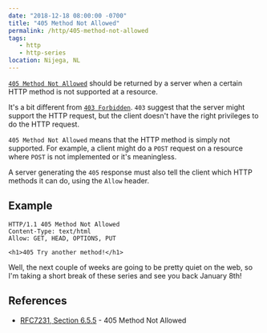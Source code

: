 ```yaml
---
date: "2018-12-18 08:00:00 -0700"
title: "405 Method Not Allowed"
permalink: /http/405-method-not-allowed
tags:
   - http
   - http-series
location: Nijega, NL
---
```


[`405 Method Not Allowed`][1] should be returned by a server when a certain
HTTP method is not supported at a resource.

It's a bit different from [`403 Forbidden`][2]. `403` suggest that the server
might support the HTTP request, but the client doesn't have the right
privileges to do the HTTP request.

`405 Method Not Allowed` means that the HTTP method is simply not supported.
For example, a client might do a `POST` request on a resource where `POST`
is not implemented or it's meaningless.

A server generating the `405` response must also tell the client which HTTP
methods it can do, using the `Allow` header.

Example
-------
```http
HTTP/1.1 405 Method Not Allowed
Content-Type: text/html
Allow: GET, HEAD, OPTIONS, PUT

<h1>405 Try another method!</h1>
```

Well, the next couple of weeks are going to be pretty quiet on the web, so I'm
taking a short break of these series and see you back January 8th!


References
----------

* [RFC7231, Section 6.5.5][1] - 405 Method Not Allowed

[1]: https://tools.ietf.org/html/rfc7231#section-6.5.5 "405 Method Not Allowed"
[2]: /http/403-forbidden
